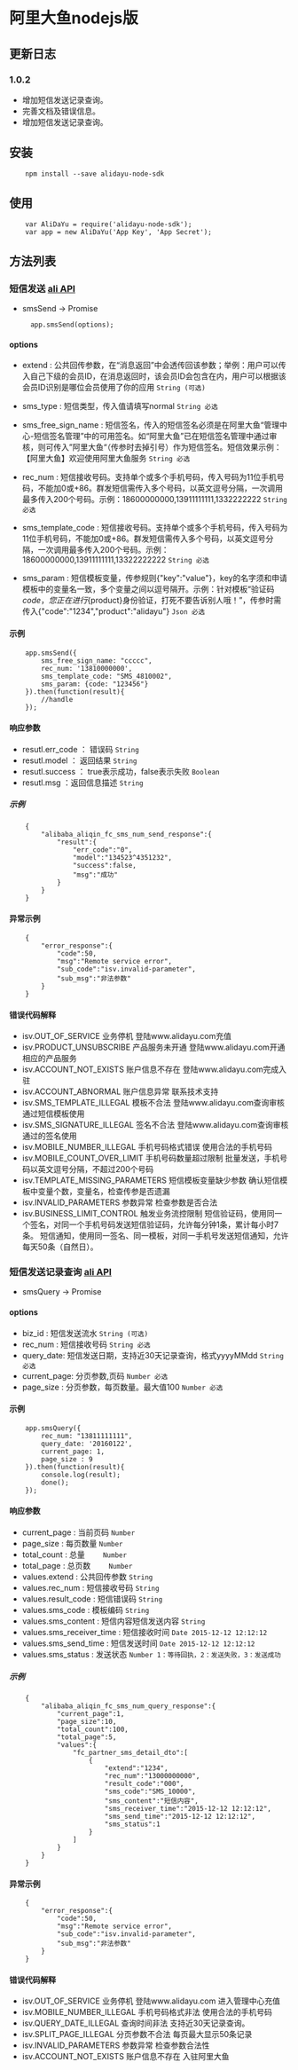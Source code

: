 # 阿里大鱼nodejs版

## 更新日志
### 1.0.2
* 增加短信发送记录查询。
* 完善文档及错误信息。
* 增加短信发送记录查询。

## 安装
   		npm install --save alidayu-node-sdk

## 使用
		var AliDaYu = require('alidayu-node-sdk');
		var app = new AliDaYu('App Key', 'App Secret');


## 方法列表
### 短信发送 [ali API](http://open.taobao.com/doc2/apiDetail.htm?spm=0.0.0.0.irwnJD&apiId=25450)
* smsSend -> Promise

		app.smsSend(options);
#### options 
* extend : 公共回传参数，在“消息返回”中会透传回该参数；举例：用户可以传入自己下级的会员ID，在消息返回时，该会员ID会包含在内，用户可以根据该会员ID识别是哪位会员使用了你的应用 `String (可选)`

* sms_type : 短信类型，传入值请填写normal `String 必选`

* sms_free_sign_name : 短信签名，传入的短信签名必须是在阿里大鱼“管理中心-短信签名管理”中的可用签名。如“阿里大鱼”已在短信签名管理中通过审核，则可传入”阿里大鱼“（传参时去掉引号）作为短信签名。短信效果示例：【阿里大鱼】欢迎使用阿里大鱼服务 `String 必选`

* rec_num : 短信接收号码。支持单个或多个手机号码，传入号码为11位手机号码，不能加0或+86。群发短信需传入多个号码，以英文逗号分隔，一次调用最多传入200个号码。示例：18600000000,13911111111,1332222222 `String 必选`

* sms_template_code : 短信接收号码。支持单个或多个手机号码，传入号码为11位手机号码，不能加0或+86。群发短信需传入多个号码，以英文逗号分隔，一次调用最多传入200个号码。示例：18600000000,13911111111,13322222222 `String 必选`

* sms_param : 短信模板变量，传参规则{"key":"value"}，key的名字须和申请模板中的变量名一致，多个变量之间以逗号隔开。示例：针对模板“验证码${code}，您正在进行${product}身份验证，打死不要告诉别人哦！”，传参时需传入{"code":"1234","product":"alidayu"}  `Json 必选`
#### 示例
		app.smsSend({
            sms_free_sign_name: "ccccc",
            rec_num: '13810000000',
            sms_template_code: "SMS_4810002",
            sms_param: {code: "123456"}
        }).then(function(result){
            //handle
        });

#### 响应参数
* resutl.err_code ： 错误码 `String` 
* resutl.model ： 返回结果 `String`
* resutl.success ： true表示成功，false表示失败 `Boolean`
* resutl.msg ：返回信息描述 `String`
##### 示例
		{
    		"alibaba_aliqin_fc_sms_num_send_response":{
        		"result":{
            		"err_code":"0",
            		"model":"134523^4351232",
            		"success":false,
            		"msg":"成功"
        		}
    		}
		}
#### 异常示例
		{
    		"error_response":{
        		"code":50,
        		"msg":"Remote service error",
        		"sub_code":"isv.invalid-parameter",
        		"sub_msg":"非法参数"
    		}
		}
#### 错误代码解释
* isv.OUT_OF_SERVICE	                 业务停机	登陆www.alidayu.com充值
* isv.PRODUCT_UNSUBSCRIBE	             产品服务未开通	登陆www.alidayu.com开通相应的产品服务
* isv.ACCOUNT_NOT_EXISTS	             账户信息不存在	登陆www.alidayu.com完成入驻
* isv.ACCOUNT_ABNORMAL	                 账户信息异常	联系技术支持
* isv.SMS_TEMPLATE_ILLEGAL	             模板不合法	登陆www.alidayu.com查询审核通过短信模板使用
* isv.SMS_SIGNATURE_ILLEGAL	             签名不合法	登陆www.alidayu.com查询审核通过的签名使用
* isv.MOBILE_NUMBER_ILLEGAL	             手机号码格式错误	使用合法的手机号码
* isv.MOBILE_COUNT_OVER_LIMIT	         手机号码数量超过限制	批量发送，手机号码以英文逗号分隔，不超过200个号码
* isv.TEMPLATE_MISSING_PARAMETERS	     短信模板变量缺少参数	确认短信模板中变量个数，变量名，检查传参是否遗漏
* isv.INVALID_PARAMETERS	             参数异常	检查参数是否合法
* isv.BUSINESS_LIMIT_CONTROL	         触发业务流控限制	短信验证码，使用同一个签名，对同一个手机号码发送短信验证码，允许每分钟1条，累计每小时7条。 短信通知，使用同一签名、同一模板，对同一手机号发送短信通知，允许每天50条（自然日）。

### 短信发送记录查询 [ali API](http://open.taobao.com/doc2/apiDetail.htm?spm=0.0.0.0.MarhXq&apiId=26039)
* smsQuery -> Promise

#### options 
* biz_id : 短信发送流水  `String (可选)`
* rec_num : 短信接收号码  `String 必选`
* query_date: 短信发送日期，支持近30天记录查询，格式yyyyMMdd `String 必选`
* current_page: 分页参数,页码 `Number 必选`
* page_size : 分页参数，每页数量。最大值100  `Number 必选`

#### 示例
		app.smsQuery({
            rec_num: "13811111111",
            query_date: '20160122',
            current_page: 1,
            page_size : 9
        }).then(function(result){
            console.log(result);
            done();
        });
        
#### 响应参数
* current_page	: 当前页码 `Number`
* page_size	: 每页数量 `Number`
* total_count : 总量 `	Number`
* total_page : 总页数 `	Number`
* values.extend : 公共回传参数 `String`
* values.rec_num : 短信接收号码 `String`
* values.result_code : 短信错误码 `String`
* values.sms_code : 模板编码 `String`
* values.sms_content : 短信内容短信发送内容 `String`
* values.sms_receiver_time : 短信接收时间 `Date 2015-12-12 12:12:12`
* values.sms_send_time : 短信发送时间 `Date 2015-12-12 12:12:12`
* values.sms_status : 发送状态 `Number 1：等待回执，2：发送失败，3：发送成功`
##### 示例
		{
            "alibaba_aliqin_fc_sms_num_query_response":{
                "current_page":1,
                "page_size":10,
                "total_count":100,
                "total_page":5,
                "values":{
                    "fc_partner_sms_detail_dto":[
                        {
                            "extend":"1234",
                            "rec_num":"13000000000",
                            "result_code":"000",
                            "sms_code":"SMS_10000",
                            "sms_content":"短信内容",
                            "sms_receiver_time":"2015-12-12 12:12:12",
                            "sms_send_time":"2015-12-12 12:12:12",
                            "sms_status":1
                        }
                    ]
                }
            }
        }
#### 异常示例
		{
            "error_response":{
                "code":50,
                "msg":"Remote service error",
                "sub_code":"isv.invalid-parameter",
                "sub_msg":"非法参数"
            }
        }
#### 错误代码解释
* isv.OUT_OF_SERVICE					业务停机	登陆www.alidayu.com 进入管理中心充值
* isv.MOBILE_NUMBER_ILLEGAL				手机号码格式非法	使用合法的手机号码
* isv.QUERY_DATE_ILLEGAL				查询时间非法	支持近30天记录查询。
* isv.SPLIT_PAGE_ILLEGAL				分页参数不合法	每页最大显示50条记录
* isv.INVALID_PARAMETERS				参数异常	检查参数合法性
* isv.ACCOUNT_NOT_EXISTS				账户信息不存在	入驻阿里大鱼